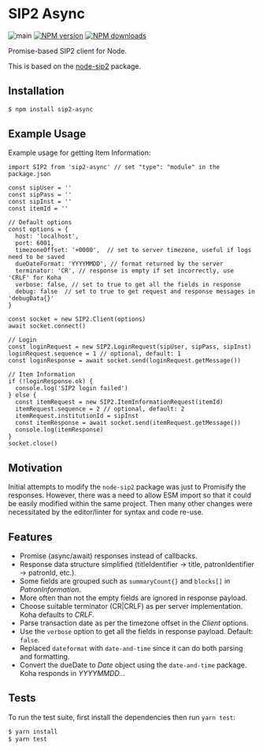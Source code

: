 # SIP2 Async
![main](https://github.com/semanticlib/sip2-async/actions/workflows/main.yml/badge.svg)
[![NPM version](https://img.shields.io/npm/v/sip2-async.svg)](https://npmjs.org/package/sip2-async)
[![NPM downloads](https://img.shields.io/npm/dm/sip2-async.svg)](https://npmjs.org/package/sip2-async)

Promise-based SIP2 client for Node.

This is based on the [node-sip2](https://github.com/frankdsm/node-sip2) package.

## Installation

```bash
$ npm install sip2-async
```

## Example Usage

Example usage for getting Item Information:

```
import SIP2 from 'sip2-async' // set "type": "module" in the package.json

const sipUser = ''
const sipPass = ''
const sipInst = ''
const itemId = ''

// Default options
const options = {
  host: 'localhost',
  port: 6001,
  timezoneOffset: '+0000',  // set to server timezone, useful if logs need to be saved
  dueDateFormat: 'YYYYMMDD', // format returned by the server
  terminator: 'CR', // response is empty if set incorrectly, use 'CRLF' for Koha
  verbose: false, // set to true to get all the fields in response
  debug: false  // set to true to get request and response messages in 'debugData{}'
}

const socket = new SIP2.Client(options)
await socket.connect()

// Login
const loginRequest = new SIP2.LoginRequest(sipUser, sipPass, sipInst)
loginRequest.sequence = 1 // optional, default: 1
const loginResponse = await socket.send(loginRequest.getMessage())

// Item Information
if (!loginResponse.ok) {
  console.log('SIP2 login failed')
} else {
  const itemRequest = new SIP2.ItemInformationRequest(itemId)
  itemRequest.sequence = 2 // optional, default: 2
  itemRequest.institutionId = sipInst
  const itemResponse = await socket.send(itemRequest.getMessage())
  console.log(itemResponse)
}
socket.close()

```

## Motivation

Initial attempts to modify the `node-sip2` package was just to Promisify the responses.
However, there was a need to allow ESM import so that it could be easily modified
within the same project. Then many other changes were necessitated by the editor/linter
for syntax and code re-use.

## Features

- Promise (async/await) responses instead of callbacks.
- Response data structure simplified (titleIdentifier -> title, patronIdentifier -> patronId, etc.).
- Some fields are grouped such as `summaryCount{}` and `blocks[]` in *PatronInformation*.
- More often than not the empty fields are ignored in response payload.
- Choose suitable terminator (CR|CRLF) as per server implementation. Koha defaults to *CRLF*.
- Parse transaction date as per the timezone offset in the *Client* options.
- Use the `verbose` option to get all the fields in response payload. Default: `false`.
- Replaced `dateformat` with `date-and-time` since it can do both parsing and formatting.
- Convert the dueDate to *Date* object using the `date-and-time` package. Koha responds in *YYYYMMDD...*

## Tests

To run the test suite, first install the dependencies then run `yarn test`:

```bash
$ yarn install
$ yarn test
```
